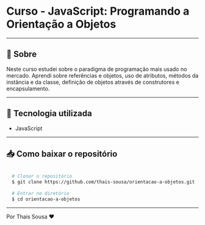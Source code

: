 # Curso - JavaScript: Programando a Orientação a Objetos

---

## 📜 Sobre

Neste curso estudei sobre o paradigma de programação mais usado no mercado. 
Aprendi sobre referências e objetos, uso de atributos, métodos da instância e da classe, 
definição de objetos através de construtores e encapsulamento.

---

## 🚀 Tecnologia utilizada

- JavaScript

---

## 📥 Como baixar o repositório

```bash

  # Clonar o repositório
  $ git clone https://github.com/thais-sousa/orientacao-a-objetos.git
  
  # Entrar no diretório
  $ cd orientacao-a-objetos

 ```
---
Por Thais Sousa ❤
